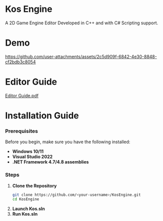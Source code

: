 # Kos Engine

A 2D Game Engine Editor Developed in C++ and with C# Scripting support.

# Demo

https://github.com/user-attachments/assets/2c5d909f-6842-4e30-8848-cf2bdb3c8054

# Editor Guide

[Editor Guide.pdf](https://github.com/user-attachments/files/23012932/Editor.Guide.pdf)

# Installation Guide

### Prerequisites
Before you begin, make sure you have the following installed:
- **Windows 10/11**
- **Visual Studio 2022** 
- **.NET Framework 4.7/4.8 assemblies**

### Steps

1. **Clone the Repository**
   ```bash
   git clone https://github.com/<your-username>/KosEngine.git
   cd KosEngine
2. **Launch Kos.sln**
3. **Run Kos.sln**
